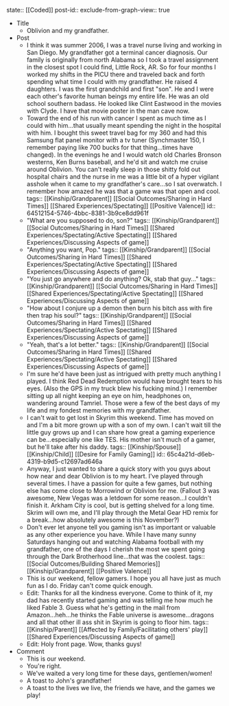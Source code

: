 state:: [[Coded]]
post-id::
exclude-from-graph-view:: true

- Title
	- Oblivion and my grandfather.
- Post
	- I think it was summer 2006, I was a travel nurse living and working in San Diego. My grandfather got a terminal cancer diagnosis. Our family is originally from north Alabama so I took a travel assignment in the closest spot I could find, Little Rock, AR. So for four months I worked my shifts in the PICU there and traveled back and forth spending what time I could with my grandfather. He raised 4 daughters. I was the first grandchild and first "son". He and I were each other's favorite human beings my entire life. He was an old school southern badass. He looked like Clint Eastwood in the movies with Clyde. I have that movie poster in the man cave now.
	- Toward the end of his run with cancer I spent as much time as I could with him...that usually meant spending the night in the hospital with him. I bought this sweet travel bag for my 360 and had this Samsung flat panel monitor with a tv tuner (Synchmaster 150, I remember paying like 700 bucks for that thing...times have changed). In the evenings he and I would watch old Charles Bronson westerns, Ken Burns baseball, and he'd sit and watch me cruise around Oblivion. You can't really sleep in those shitty fold out hospital chairs and the nurse in me was a little bit of a hyper vigilant asshole when it came to my grandfather's care...so I sat overwatch. I remember how amazed he was that a game was that open and cool.
	  tags:: [[Kinship/Grandparent]] [[Social Outcomes/Sharing in Hard Times]] [[Shared Experiences/Spectating]] [[Positive Valence]]
	  id:: 64512154-5746-4bbc-8381-3b9ce8dd961f
	- "What are you supposed to do, son?"
	  tags:: [[Kinship/Grandparent]] [[Social Outcomes/Sharing in Hard Times]] [[Shared Experiences/Spectating/Active Spectating]] [[Shared Experiences/Discussing Aspects of game]]
	- "Anything you want, Pop."
	  tags:: [[Kinship/Grandparent]] [[Social Outcomes/Sharing in Hard Times]] [[Shared Experiences/Spectating/Active Spectating]] [[Shared Experiences/Discussing Aspects of game]]
	- "You just go anywhere and do anything? Ok, stab that guy..."
	  tags:: [[Kinship/Grandparent]] [[Social Outcomes/Sharing in Hard Times]] [[Shared Experiences/Spectating/Active Spectating]] [[Shared Experiences/Discussing Aspects of game]]
	- "How about I conjure up a demon then burn his bitch ass with fire then trap his soul?"
	  tags:: [[Kinship/Grandparent]] [[Social Outcomes/Sharing in Hard Times]] [[Shared Experiences/Spectating/Active Spectating]] [[Shared Experiences/Discussing Aspects of game]]
	- "Yeah, that's a lot better."
	  tags:: [[Kinship/Grandparent]] [[Social Outcomes/Sharing in Hard Times]] [[Shared Experiences/Spectating/Active Spectating]] [[Shared Experiences/Discussing Aspects of game]]
	- I'm sure he'd have been just as intrigued with pretty much anything I played. I think Red Dead Redemption would have brought tears to his eyes. (Also the GPS in my truck blew his fucking mind.) I remember sitting up all night keeping an eye on him, headphones on, wandering around Tamriel. Those were a few of the best days of my life and my fondest memories with my grandfather.
	- I can't wait to get lost in Skyrim this weekend. Time has moved on and I'm a bit more grown up with a son of my own. I can't wait till the little guy grows up and I can share how great a gaming experience can be...especially one like TES. His mother isn't much of a gamer, but he'll take after his daddy.
	  tags:: [[Kinship/Spouse]] [[Kinship/Child]] [[Desire for Family Gaming]]
	  id:: 65c4a21d-d6eb-4319-b9d5-c12697ad646a
	- Anyway, I just wanted to share a quick story with you guys about how near and dear Oblivion is to my heart. I've played through several times. I have a passion for quite a few games, but nothing else has come close to Morrowind or Oblivion for me. (Fallout 3 was awesome, New Vegas was a letdown for some reason...I couldn't finish it. Arkham City is cool, but is getting shelved for a long time. Skrim will own me, and I'll play through the Metal Gear HD remix for a break...how absolutely awesome is this November?)
	- Don't ever let anyone tell you gaming isn't as important or valuable as any other experience you have. While I have many sunny Saturdays hanging out and watching Alabama football with my grandfather, one of the days I cherish the most we spent going through the Dark Brotherhood line...that was the coolest.
	  tags:: [[Social Outcomes/Building Shared Memories]] [[Kinship/Grandparent]] [[Positive Valence]]
	- This is our weekend, fellow gamers. I hope you all have just as much fun as I do. Friday can't come quick enough.
	- Edit: Thanks for all the kindness everyone. Come to think of it, my dad has recently started gaming and was telling me how much he liked Fable 3. Guess what he's getting in the mail from Amazon...heh...he thinks the Fable universe is awesome...dragons and all that other ill ass shit in Skyrim is going to floor him.
	  tags:: [[Kinship/Parent]] [[Affected by Family/Facilitating others' play]] [[Shared Experiences/Discussing Aspects of game]]
	- Edit: Holy front page. Wow, thanks guys!
- Comment
	- This is our weekend.
	- You're right.
	- We've waited a very long time for these days, gentlemen/women!
	- A toast to John's grandfather!
	- A toast to the lives we live, the friends we have, and the games we play!